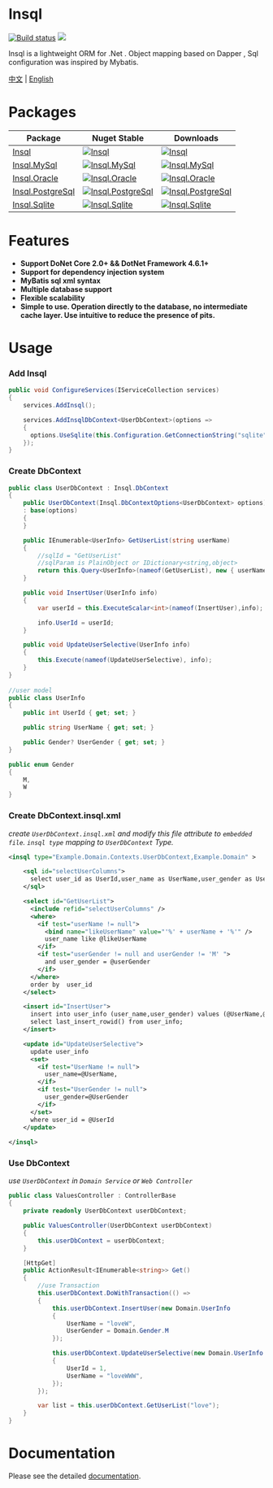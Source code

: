 # Insql
[![Build status](https://ci.appveyor.com/api/projects/status/92f8ydwwu5nile9q?svg=true)](https://ci.appveyor.com/project/rainrcn/insql)
![](https://img.shields.io/github/license/rainrcn/insql.svg?style=flat)

Insql is a lightweight ORM for .Net . Object mapping based on Dapper , Sql configuration was inspired by Mybatis.

[中文](https://github.com/rainrcn/insql/blob/master/README.zh_cn.md) | [English](https://github.com/rainrcn/insql/blob/master/README.md)

# Packages

| Package  |  Nuget Stable  |  Downloads  |
| ------------ | ------------ | ------------ |
| [Insql](https://www.nuget.org/packages/Insql/)  | [![Insql](https://img.shields.io/nuget/v/Insql.svg?style=flat)](https://www.nuget.org/packages/Insql/)  |  [![Insql](https://img.shields.io/nuget/dt/Insql.svg?style=flat)](https://www.nuget.org/packages/Insql/)  |
| [Insql.MySql](https://www.nuget.org/packages/Insql.MySql/)  | [![Insql.MySql](https://img.shields.io/nuget/v/Insql.MySql.svg?style=flat)](https://www.nuget.org/packages/Insql.MySql/)  |  [![Insql.MySql](https://img.shields.io/nuget/dt/Insql.MySql.svg?style=flat)](https://www.nuget.org/packages/Insql.MySql/)  |
| [Insql.Oracle](https://www.nuget.org/packages/Insql.Oracle/)  | [![Insql.Oracle](https://img.shields.io/nuget/v/Insql.Oracle.svg?style=flat)](https://www.nuget.org/packages/Insql.Oracle/)  |  [![Insql.Oracle](https://img.shields.io/nuget/dt/Insql.Oracle.svg?style=flat)](https://www.nuget.org/packages/Insql.Oracle/)  |
| [Insql.PostgreSql](https://www.nuget.org/packages/Insql.PostgreSql/)  | [![Insql.PostgreSql](https://img.shields.io/nuget/v/Insql.PostgreSql.svg?style=flat)](https://www.nuget.org/packages/Insql.PostgreSql/)  |  [![Insql.PostgreSql](https://img.shields.io/nuget/dt/Insql.PostgreSql.svg?style=flat)](https://www.nuget.org/packages/Insql.PostgreSql/)  |
| [Insql.Sqlite](https://www.nuget.org/packages/Insql.Sqlite/)  | [![Insql.Sqlite](https://img.shields.io/nuget/v/Insql.Sqlite.svg?style=flat)](https://www.nuget.org/packages/Insql.Sqlite/)  |  [![Insql.Sqlite](https://img.shields.io/nuget/dt/Insql.Sqlite.svg?style=flat)](https://www.nuget.org/packages/Insql.Sqlite/)  |

# Features
- **Support DoNet Core 2.0+ && DotNet Framework 4.6.1+**
- **Support for dependency injection system**
- **MyBatis sql xml syntax**
- **Multiple database support**
- **Flexible scalability**
- **Simple to use. Operation directly to the database, no intermediate cache layer. Use intuitive to reduce the presence of pits.**

# Usage
### Add Insql
```c#
public void ConfigureServices(IServiceCollection services)
{
    services.AddInsql();

    services.AddInsqlDbContext<UserDbContext>(options =>
    {
      options.UseSqlite(this.Configuration.GetConnectionString("sqlite"));
    });
}
```
### Create DbContext
```c#
public class UserDbContext : Insql.DbContext  
{
    public UserDbContext(Insql.DbContextOptions<UserDbContext> options) 
    : base(options)
    {
    }

    public IEnumerable<UserInfo> GetUserList(string userName)
    {
        //sqlId = "GetUserList"
        //sqlParam is PlainObject or IDictionary<string,object>
        return this.Query<UserInfo>(nameof(GetUserList), new { userName, userGender = Gender.W });
    }

    public void InsertUser(UserInfo info)
    {
        var userId = this.ExecuteScalar<int>(nameof(InsertUser),info);

        info.UserId = userId;
    }

    public void UpdateUserSelective(UserInfo info)
    {
        this.Execute(nameof(UpdateUserSelective), info);
    }
}
	
//user model
public class UserInfo
{
    public int UserId { get; set; }

    public string UserName { get; set; }

    public Gender? UserGender { get; set; }
}

public enum Gender
{
    M,
    W
}
```
### Create DbContext.insql.xml
_create `UserDbContext.insql.xml` and modify this file attribute to `embedded file`. `insql type` mapping to `UserDbContext` Type._
```xml
<insql type="Example.Domain.Contexts.UserDbContext,Example.Domain" >

    <sql id="selectUserColumns">
      select user_id as UserId,user_name as UserName,user_gender as UserGender from user_info
    </sql>

    <select id="GetUserList">
      <include refid="selectUserColumns" />
      <where>
        <if test="userName != null">
          <bind name="likeUserName" value="'%' + userName + '%'" />
          user_name like @likeUserName
        </if>
        <if test="userGender != null and userGender != 'M' ">
          and user_gender = @userGender
        </if>
      </where>
      order by  user_id
    </select>

    <insert id="InsertUser">
      insert into user_info (user_name,user_gender) values (@UserName,@UserGender);
      select last_insert_rowid() from user_info;
    </insert>

    <update id="UpdateUserSelective">
      update user_info
      <set>
        <if test="UserName != null">
          user_name=@UserName,
        </if>
        <if test="UserGender != null">
          user_gender=@UserGender
        </if>
      </set>
      where user_id = @UserId
    </update>
	
</insql>
```
### Use DbContext
_use `UserDbContext` in `Domain Service` or `Web Controller`_
```c#
public class ValuesController : ControllerBase
{
    private readonly UserDbContext userDbContext;

    public ValuesController(UserDbContext userDbContext)
    {
        this.userDbContext = userDbContext;	
    }

    [HttpGet]
    public ActionResult<IEnumerable<string>> Get()
    {
        //use Transaction
        this.userDbContext.DoWithTransaction(() =>
        {
            this.userDbContext.InsertUser(new Domain.UserInfo
            {
                UserName = "loveW",
                UserGender = Domain.Gender.M
            });

            this.userDbContext.UpdateUserSelective(new Domain.UserInfo
            {
                UserId = 1,
                UserName = "loveWWW",
            });
        });

        var list = this.userDbContext.GetUserList("love");
    }
}
```
# Documentation
Please see the detailed [documentation](https://github.com/rainrcn/insql/blob/master/doc/doc.md).

